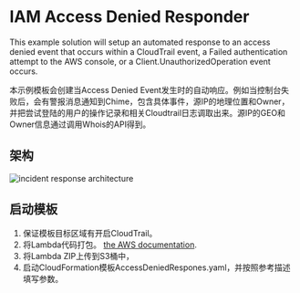 # IAM Access Denied Responder
This example solution will setup an automated response to an access denied event that occurs within a CloudTrail event, a Failed authentication attempt to the AWS console, or a Client.UnauthorizedOperation event occurs.

本示例模板会创建当Access Denied Event发生时的自动响应。例如当控制台失败后，会有警报消息通知到Chime，包含具体事件，源IP的地理位置和Owner，并把尝试登陆的用户的操作记录和相关Cloudtrail日志调取出来。源IP的GEO和Owner信息通过调用Whois的API得到。
## 架构
![incident response architecture](incident-response-architecture.png)

## 启动模板
1. 保证模板目标区域有开启CloudTrail。
2. 将Lambda代码打包。 [the AWS documentation](https://docs.aws.amazon.com/lambda/latest/dg/lambda-python-how-to-create-deployment-package.html). 
3. 将Lambda ZIP上传到S3桶中，
4. 启动CloudFormation模板AccessDeniedRespones.yaml，并按照参考描述填写参数。
